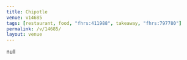 ```yaml
---
title: Chipotle
venue: v14685
tags: [restaurant, food, "fhrs:411988", takeaway, "fhrs:797780"]
permalink: /v/14685/
layout: venue
---
```

null